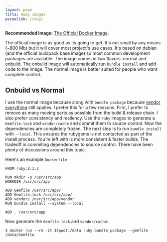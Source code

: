 ```yaml
---
layout: page
title: Ruby Images
permalink: /ruby/
---
```


[onbuild]: https://docs.docker.com/reference/builder/#onbuild
[image]: https://registry.hub.docker.com/_/ruby/
[vendor everything]: http://ryan.mcgeary.org/2011/02/09/vendor-everything-still-applies/

**Recommended image:** [The Official Docker Image][image].

The official image is as good as its going to get. It's not small by
any means (~800 Mb) but it will cover most project's use cases. It's
based on debian (and the official buildpack base image) so most common
development packages are available. The image comes in two flavors:
normal and [onbuild][]. The onbuild image will automatically run
`bundle install` and add code to the image. The normal image is better
suited for people who want complete control.

## Onbuild vs Normal

I use the normal image because along with `bundle package` because
[vendor everything][] still applies. I prefer this for a few reasons.
First, I prefer to remove as many moving parts as possible from the
build & release chain. I also prefer consistency and resilency. Use
the `ruby` images to generate a `Gemfile.lock` and `vendor/cache` and
commit them to source control. Now the dependencies are completely
frozen. The next step is to run `bundle install` with `--local`. This
ensures the rubygems is not contacted as part of the install process.
You're left with is more consistent & faster builds. The tradeoff is
commiting dependencies to source control. There have been plenty of
discussions around this topic.

Here's an example `Dockerfile`

    FROM ruby:2.1.3

    RUN mkdir -p /usr/src/app
    WORKDIR /usr/src/app

    ADD Gemfile /usr/src/app/
    ADD Gemfile.lock /usr/src/app/
    ADD vendor/ /usr/src/app/vendor
    RUN bundle install --system --local

    ADD . /usr/src/app

Now generate the `Gemfile.lock` and `vendor/cache`:

    $ docker run --rm -it $(pwd):/data ruby bundle package --gemfile /data/Gemfile
